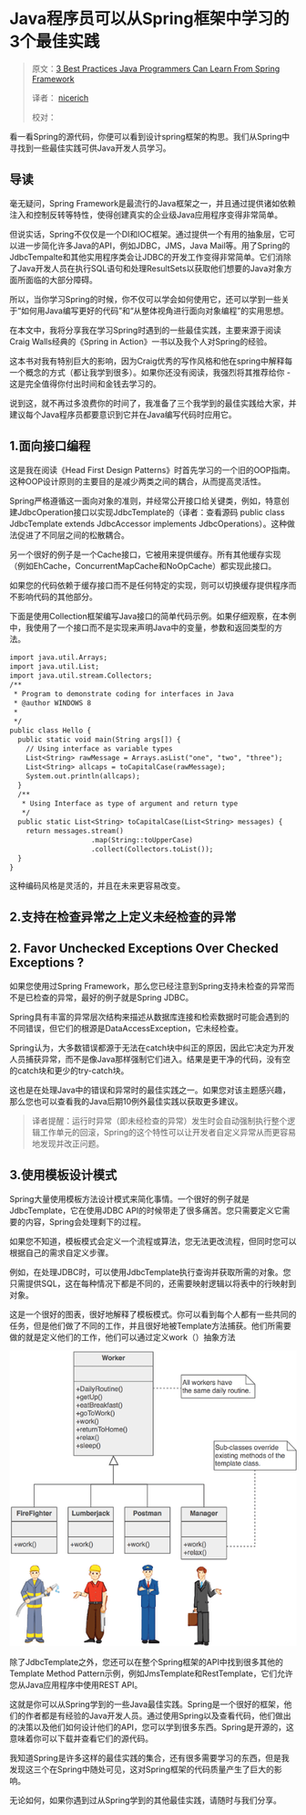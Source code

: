 # Java程序员可以从Spring框架中学习的3个最佳实践

> 原文：[3 Best Practices Java Programmers Can Learn From Spring Framework](https://dzone.com/articles/3-best-practices-java-programmers-can-learn-from-s)
>
> 译者： [nicerich](https://github.com/nicerich)
>
> 校对： 


看一看Spring的源代码，你便可以看到设计spring框架的构思。我们从Spring中寻找到一些最佳实践可供Java开发人员学习。

## 导读

毫无疑问，Spring Framework是最流行的Java框架之一，并且通过提供诸如依赖注入和控制反转等特性，使得创建真实的企业级Java应用程序变得非常简单。

但说实话，Spring不仅仅是一个DI和IOC框架。通过提供一个有用的抽象层，它可以进一步简化许多Java的API，例如JDBC，JMS，Java Mail等。用了Spring的JdbcTempalte和其他实用程序类会让JDBC的开发工作变得非常简单。它们消除了Java开发人员在执行SQL语句和处理ResultSets以获取他们想要的Java对象方面所面临的大部分障碍。

所以，当你学习Spring的时候，你不仅可以学会如何使用它，还可以学到一些关于“如何用Java编写更好的代码”和“从整体视角进行面向对象编程”的实用思想。

在本文中，我将分享我在学习Spring时遇到的一些最佳实践，主要来源于阅读Craig Walls经典的《Spring in Action》一书以及我个人对Spring的经验。

这本书对我有特别巨大的影响，因为Craig优秀的写作风格和他在spring中解释每一个概念的方式（都让我学到很多）。如果你还没有阅读，我强烈将其推荐给你 - 这是完全值得你付出时间和金钱去学习的。

说到这，就不再过多浪费你的时间了，我准备了三个我学到的最佳实践给大家，并建议每个Java程序员都要意识到它并在Java编写代码时应用它。



## 1.面向接口编程

这是我在阅读《Head First Design Patterns》时首先学习的一个旧的OOP指南。这种OOP设计原则的主要目的是减少两类之间的耦合，从而提高灵活性。

Spring严格遵循这一面向对象的准则，并经常公开接口给关键类，例如，特意创建JdbcOperation接口以实现JdbcTemplate的（译者：查看源码 public class JdbcTemplate extends JdbcAccessor implements JdbcOperations）。这种做法促进了不同层之间的松散耦合。

另一个很好的例子是一个Cache接口，它被用来提供缓存。所有其他缓存实现（例如EhCache，ConcurrentMapCache和NoOpCache）都实现此接口。

如果您的代码依赖于缓存接口而不是任何特定的实现，则可以切换缓存提供程序而不影响代码的其他部分。

下面是使用Collection框架编写Java接口的简单代码示例。如果仔细观察，在本例中，我使用了一个接口而不是实现来声明Java中的变量，参数和返回类型的方法。
```
import java.util.Arrays;
import java.util.List;
import java.util.stream.Collectors;
/**
 * Program to demonstrate coding for interfaces in Java
 * @author WINDOWS 8
 *
 */
public class Hello {
  public static void main(String args[]) {
    // Using interface as variable types
    List<String> rawMessage = Arrays.asList("one", "two", "three");
    List<String> allcaps = toCapitalCase(rawMessage);
    System.out.println(allcaps);
  }
  /**
   * Using Interface as type of argument and return type
   */
  public static List<String> toCapitalCase(List<String> messages) {
    return messages.stream()
                    .map(String::toUpperCase)
                    .collect(Collectors.toList());
  }
}
```

这种编码风格是灵活的，并且在未来更容易改变。


## 2.支持在检查异常之上定义未经检查的异常
## 2. Favor Unchecked Exceptions Over Checked Exceptions ? 


如果您使用过Spring Framework，那么您已经注意到Spring支持未检查的异常而不是已检查的异常，最好的例子就是Spring JDBC。

Spring具有丰富的异常层次结构来描述从数据库连接和检索数据时可能会遇到的不同错误，但它们的根源是DataAccessException，它未经检查。

Spring认为，大多数错误都源于无法在catch块中纠正的原因，因此它决定为开发人员捕获异常，而不是像Java那样强制它们进入。结果是更干净的代码，没有空的catch块和更少的try-catch块。

这也是在处理Java中的错误和异常时的最佳实践之一。如果您对该主题感兴趣，那么您也可以查看我的Java后期10例外最佳实践以获取更多建议。

> 译者提醒：运行时异常（即未经检查的异常）发生时会自动强制执行整个逻辑工作单元的回滚，Spring的这个特性可以让开发者自定义异常从而更容易地发现并改正问题。 

## 3.使用模板设计模式

Spring大量使用模板方法设计模式来简化事情。一个很好的例子就是JdbcTemplate，它在使用JDBC API的时候带走了很多痛苦。您只需要定义它需要的内容，Spring会处理剩下的过程。

如果您不知道，模板模式会定义一个流程或算法，您无法更改流程，但同时您可以根据自己的需求自定义步骤。

例如，在处理JDBC时，可以使用JdbcTemplate执行查询并获取所需的对象。您只需提供SQL，这在每种情况下都是不同的，还需要映射逻辑以将表中的行映射到对象。

这是一个很好的图表，很好地解释了模板模式。你可以看到每个人都有一些共同的任务，但是他们做了不同的工作，并且很好地被Template方法捕获。他们所需要做的就是定义他们的工作，他们可以通过定义work（）抽象方法

![image](https://github.com/nicerich/spring4all/blob/master/translate/images/Template%20method%20pattern%20in%20Java%20example.png?raw=true)

除了JdbcTemplate之外，您还可以在整个Spring框架的API中找到很多其他的Template Method Pattern示例，例如JmsTemplate和RestTemplate，它们允许您从Java应用程序中使用REST API。

这就是你可以从Spring学到的一些Java最佳实践。Spring是一个很好的框架，他们的作者都是有经验的Java开发人员。通过使用Spring以及查看代码，他们做出的决策以及他们如何设计他们的API，您可以学到很多东西。Spring是开源的，这意味着你可以下载并查看它们的源代码。

我知道Spring是许多这样的最佳实践的集合，还有很多需要学习的东西，但是我发现这三个在Spring中随处可见，这对Spring框架的代码质量产生了巨大的影响。

无论如何，如果你遇到过从Spring学到的其他最佳实践，请随时与我们分享。





